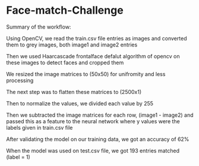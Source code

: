 # Face-match-Challenge

Summary of the workflow:

Using OpenCV, we read the train.csv file entries as images and converted them to grey images, both image1 and image2 entries

Then we used Haarcascade frontalface defalut algorithm of opencv on these images to detect faces and cropped them

We resized the image matrices to (50x50) for unifromity and less processing

The next step was to flatten these matrices to (2500x1)

Then to normalize the values, we divided each value by 255

Then we subtracted the image matrices for each row, (image1 - image2) and passed this as a feature to the neural network where
y values were the labels given in train.csv file

After validating the model on our training data, we got an accuracy of 62%

When the model was used on test.csv file, we got 193 entries matched (label = 1)

